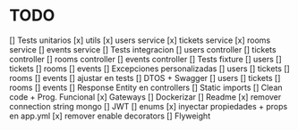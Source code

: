 # TODO

[] Tests unitarios
    [x] utils
    [x] users service
    [x] tickets service
    [x] rooms service
    [] events service
[] Tests integracion
    [] users controller
    [] tickets controller
    [] rooms controller
    [] events controller
[] Tests fixture
    [] users
    [] tickets
    [] rooms
    [] events
[] Excepciones personalizadas
    [] users
    [] tickets
    [] rooms
    [] events
    [] ajustar en tests
[] DTOS + Swagger
    [] users
    [] tickets
    [] rooms
    [] events
[] Response Entity en controllers
[] Static imports
[] Clean code + Prog. Funcional
[x] Gateways
[] Dockerizar
[] Readme
[x] remover connection string mongo
[] JWT
[] enums
[x] inyectar propiedades + props en app.yml
[x] remover enable decorators
[] Flyweight
